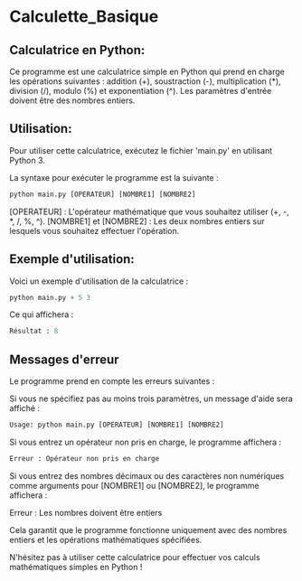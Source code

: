 # Calculette_Basique

## Calculatrice en Python:

Ce programme est une calculatrice simple en Python qui prend en charge les opérations suivantes : addition (+), soustraction (-), multiplication (*), division (/), modulo (%) et exponentiation (^). Les paramètres d'entrée doivent être des nombres entiers.

## Utilisation:

Pour utiliser cette calculatrice, exécutez le fichier 'main.py' en utilisant Python 3.

La syntaxe pour exécuter le programme est la suivante :

```PYTHON
python main.py [OPERATEUR] [NOMBRE1] [NOMBRE2]
```

[OPERATEUR] : L'opérateur mathématique que vous souhaitez utiliser (+, -, *, /, %, ^).
[NOMBRE1] et [NOMBRE2] : Les deux nombres entiers sur lesquels vous souhaitez effectuer l'opération.

## Exemple d'utilisation:

Voici un exemple d'utilisation de la calculatrice :

```python 
python main.py + 5 3
```

Ce qui affichera :

```python
Résultat : 8
```

## Messages d'erreur
Le programme prend en compte les erreurs suivantes :

Si vous ne spécifiez pas au moins trois paramètres, un message d'aide sera affiché :

```python
Usage: python main.py [OPERATEUR] [NOMBRE1] [NOMBRE2]
```

Si vous entrez un opérateur non pris en charge, le programme affichera :


```python
Erreur : Opérateur non pris en charge
```

Si vous entrez des nombres décimaux ou des caractères non numériques comme arguments pour [NOMBRE1] ou [NOMBRE2], le programme affichera :

Erreur : Les nombres doivent être entiers

Cela garantit que le programme fonctionne uniquement avec des nombres entiers et les opérations mathématiques spécifiées.

N'hésitez pas à utiliser cette calculatrice pour effectuer vos calculs mathématiques simples en Python !
